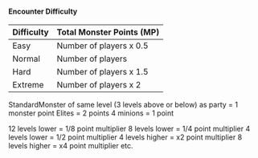 #### Encounter Difficulty

| Difficulty | Total Monster Points (MP) |
| ---------- | ------------------------- |
| Easy       | Number of players x 0.5   |
| Normal     | Number of players         |
| Hard       | Number of players x 1.5   |
| Extreme    | Number of players x 2     |



StandardMonster of same level (3 levels above or below) as party = 1 monster point
Elites = 2 points
4 minions = 1 point

12 levels lower = 1/8 point multiplier
8 levels lower = 1/4 point multiplier
4 levels lower = 1/2 point multiplier
4 levels higher = x2 point multiplier
8 levels higher = x4 point multiplier
etc.